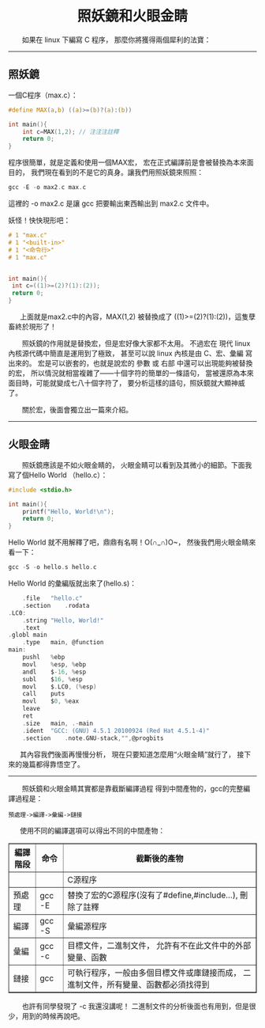 <h1 align="center">照妖鏡和火眼金睛
</h1>

　　如果在 linux 下編寫 C 程序，
那麼你將獲得兩個犀利的法寶：

---

## 照妖鏡

一個C程序（max.c）：
```c
#define MAX(a,b) ((a)>=(b)?(a):(b))

int main(){
	int c=MAX(1,2); // 注注注註釋
	return 0;
}
```
程序很簡單，就是定義和使用一個MAX宏，
宏在正式編譯前是會被替換為本來面目的，
我們現在看到的不是它的真身。讓我們用照妖鏡來照照：
```c
gcc -E -o max2.c max.c
```

這裡的 -o max2.c 是讓 gcc
把要輸出東西輸出到 max2.c 文件中</em>。

妖怪！快快現形吧：
```c
# 1 "max.c"
# 1 "<built-in>"
# 1 "<命令行>"
# 1 "max.c"


int main(){
 int c=((1)>=(2)?(1):(2));
 return 0;
}
```
`　　`上面就是max2.c中的內容，MAX(1,2) 被替換成了
((1)>=(2)?(1):(2))，這隻孽畜終於現形了！

　　照妖鏡的作用就是替換宏，但是宏好像大家都不太用。
不過宏在 現代 linux 內核源代碼中簡直是運用到了極致，
甚至可以說 linux 內核是由 C、宏、彙編 寫出來的。
宏是可以嵌套的，也就是說宏的 參數 或 右部
中還可以出現能夠被替換的宏，
所以情況就相當複雜了——十個字符的簡單的一條語句，
當被還原為本來面目時，可能就變成七八十個字符了，
要分析這樣的語句，照妖鏡就大顯神威了。

　　關於宏，後面會獨立出一篇來介紹。

---

## 火眼金睛

　　照妖鏡應該是不如火眼金睛的，
火眼金睛可以看到及其微小的細節。下面我寫了個Hello World
（hello.c）：

```c
#include <stdio.h>

int main(){
	printf("Hello, World!\n");
	return 0;
}
```

Hello World 就不用解釋了吧，鼎鼎有名啊！O(∩_∩)O~，
然後我們用火眼金睛來看一下：

```c
gcc -S -o hello.s hello.c
```

Hello World 的彙編版就出來了(hello.s)：
```c
	.file	"hello.c"
	.section	.rodata
.LC0:
	.string	"Hello, World!"
	.text
.globl main
	.type	main, @function
main:
	pushl	%ebp
	movl	%esp, %ebp
	andl	$-16, %esp
	subl	$16, %esp
	movl	$.LC0, (%esp)
	call	puts
	movl	$0, %eax
	leave
	ret
	.size	main, .-main
	.ident	"GCC: (GNU) 4.5.1 20100924 (Red Hat 4.5.1-4)"
	.section	.note.GNU-stack,"",@progbits
```

`　　`其內容我們後面再慢慢分析，
現在只要知道怎麼用“火眼金睛”就行了，
接下來的幾篇都得靠悟空了。

---

　　照妖鏡和火眼金睛其實都是靠截斷編譯過程
得到中間產物的，gcc的完整編譯過程是：

	預處理->編譯->彙編->鏈接

`　　`使用不同的編譯選項可以得出不同的中間產物：

<table border="1">
 <tr>
  <th>編譯階段</th>
  <th>命令</th>
  <th>截斷後的產物</th>
 </tr>
 <tr>
  <td></td>
  <td></td>
  <td>C源程序</td>
 </tr>
 <tr>
  <td>預處理</td>
  <td>gcc -E</td>
  <td>替換了宏的C源程序(沒有了#define,#include…),
	刪除了註釋</td>
 </tr>
 <tr>
  <td>編譯</td>
  <td>gcc -S</td>
  <td>彙編源程序</td>
 </tr>
 <tr>
  <td>彙編</td>
  <td>gcc -c</td>
  <td>目標文件，二進制文件，
  允許有不在此文件中的外部變量、函數</td>
 </tr>
 <tr>
  <td>鏈接</td>
  <td>gcc</td>
  <td>可執行程序，一般由多個目標文件或庫鏈接而成，
	二進制文件，所有變量、函數都必須找得到</td>
 </tr>
</table>

　　也許有同學發現了 -c 我還沒講呢！
二進制文件的分析後面也有用到，但是很少，用到的時候再說吧。
